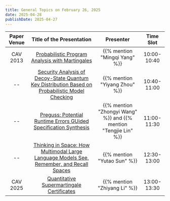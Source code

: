```yaml
---
title: General Topics on February 26, 2025
date: 2025-04-28
publishDate: 2025-04-27
---
```



| Paper Venue |                                                  Title of the Presentation                                                   |                            Presenter                             |  Time Slot  |
| :---------: | :--------------------------------------------------------------------------------------------------------------------------: | :--------------------------------------------------------------: | :---------: |
|  CAV 2013   |                         [Probabilistic Program Analysis with Martingales](/seminar/25-04-28/mingqi/)                         |                  {{% mention "Mingqi Yang" %}}                   | 10:00-10:40 |
|     --      | [Security Analysis of Decoy-State Quantum Key Distribution Based on Probabilistic Model Checking](/seminar/25-04-28/yiyang/) |                  {{% mention "Yiyang Zhou" %}}                   | 10:40-11:00 |
|     --      |            [Preguss: Potential Runtime Errors GUided Specification Synthesis](/seminar/25-04-28/zhongyi-tengjie/)            | {{% mention "Zhongyi Wang" %}} and {{% mention "Tengjie Lin" %}} | 11:00-11:30 |
|     --      |     [Thinking in Space: How Multimodal Large Language Models See, Remember, and Recall Spaces](/seminar/25-04-28/yutao/)     |                   {{% mention "Yutao Sun" %}}                    | 12:30-13:00 |
|  CAV 2025   |                           [Quantitative Supermartingale Certificates](/seminar/25-04-28/zhiyang/)                            |                   {{% mention "Zhiyang Li" %}}                   | 13:00-13:30 |


<!--more-->
